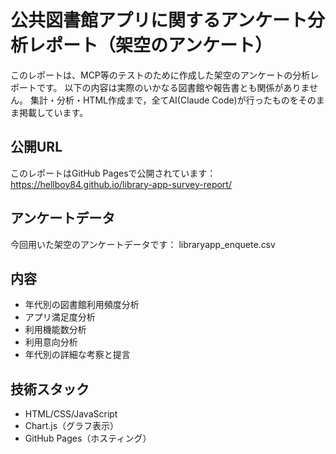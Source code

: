 # 公共図書館アプリに関するアンケート分析レポート（架空のアンケート）

このレポートは、MCP等のテストのために作成した架空のアンケートの分析レポートです。
以下の内容は実際のいかなる図書館や報告書とも関係がありません。
集計・分析・HTML作成まで，全てAI(Claude Code)が行ったものをそのまま掲載しています。

## 公開URL

このレポートはGitHub Pagesで公開されています：
https://hellboy84.github.io/library-app-survey-report/

## アンケートデータ

今回用いた架空のアンケートデータです：
libraryapp_enquete.csv

## 内容

- 年代別の図書館利用頻度分析
- アプリ満足度分析  
- 利用機能数分析
- 利用意向分析
- 年代別の詳細な考察と提言

## 技術スタック

- HTML/CSS/JavaScript
- Chart.js（グラフ表示）
- GitHub Pages（ホスティング）
